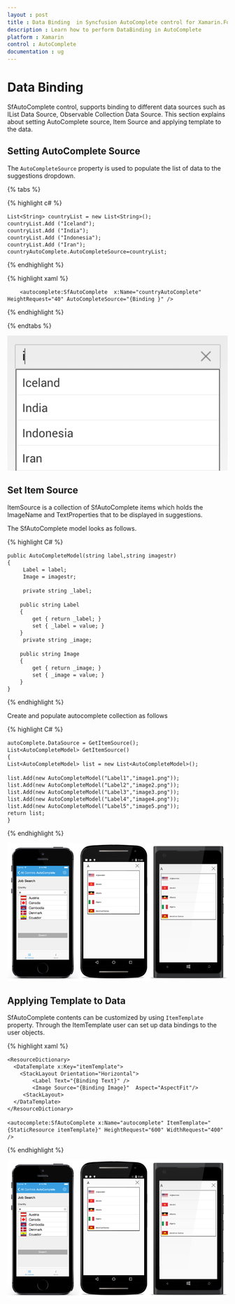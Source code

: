 ```yaml
---
layout : post
title : Data Binding  in Syncfusion AutoComplete control for Xamarin.Forms
description : Learn how to perform DataBinding in AutoComplete
platform : Xamarin
control : AutoComplete
documentation : ug
---
```


# Data Binding

SfAutoComplete control, supports binding to different data sources such as IList Data Source, Observable Collection Data Source. This section explains 
about setting AutoComplete source, Item Source and applying template to the data.

## Setting AutoComplete Source

The `AutoCompleteSource` property is used to populate the list of data to the suggestions dropdown.
	
{% tabs %}	
	
{% highlight c# %}
	
	List<String> countryList = new List<String>(); 
	countryList.Add ("Iceland");
	countryList.Add ("India");
	countryList.Add ("Indonesia");
	countryList.Add ("Iran");
	countryAutoComplete.AutoCompleteSource=countryList;
	 
{% endhighlight %}

{% highlight xaml %}

  		<autocomplete:SfAutoComplete  x:Name="countryAutoComplete" HeightRequest="40" AutoCompleteSource="{Binding }" />

{% endhighlight %}

{% endtabs %}
	
![](images/autocompletesource.png)

## Set Item Source

ItemSource is a collection of SfAutoComplete items which holds the ImageName and TextProperties that to be displayed in suggestions.

The SfAutoComplete model looks as follows.

{% highlight C# %}

	public AutoCompleteModel(string label,string imagestr)
	{        
         Label = label;
	     Image = imagestr;
        
    	 private string _label;

        public string Label
        {
            get { return _label; }
            set { _label = value; }
        }
		 private string _image;

        public string Image
        {
            get { return _image; }
            set { _image = value; }
        }
	}

{% endhighlight %}

Create and populate autocomplete collection as follows

{% highlight C# %}

	autoComplete.DataSource = GetItemSource();
	List<AutoCompleteModel> GetItemSource()
    {
	List<AutoCompleteModel> list = new List<AutoCompleteModel>();

	list.Add(new AutoCompleteModel("Label1","image1.png"));
    list.Add(new AutoCompleteModel("Label2","image2.png"));
	list.Add(new AutoCompleteModel("Label3","image3.png"));
    list.Add(new AutoCompleteModel("Label4","image4.png"));
    list.Add(new AutoCompleteModel("Label5","image5.png"));
	return list;
	}

{% endhighlight %}

![](images/autocompleteitemsource.png)

## Applying Template to Data 

SfAutoComplete contents can be customized by using `ItemTemplate` property. Through the ItemTemplate user can set up data bindings to the user objects.


{% highlight xaml %}

	<ResourceDictionary>
      <DataTemplate x:Key="itemTemplate">
        <StackLayout Orientation="Horizontal">
            <Label Text="{Binding Text}" />
            <Image Source="{Binding Image}"  Aspect="AspectFit"/>
         <StackLayout>
      </DataTemplate>
    </ResourceDictionary>
	
	<autocomplete:SfAutoComplete x:Name="autocomplete" ItemTemplate="{StaticResource itemTemplate}" HeightRequest="600" WidthRequest="400" />

{% endhighlight %}

![](images/autocompleteitemsource.png)


